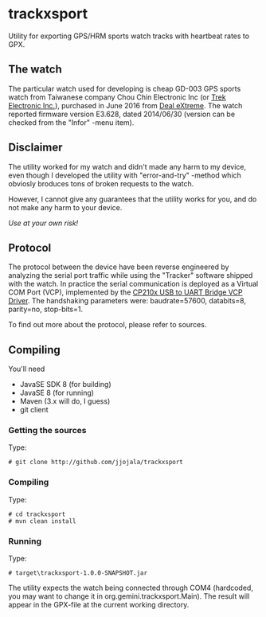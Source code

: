 # trackxsport
Utility for exporting GPS/HRM sports watch tracks with heartbeat rates to GPX.

## The watch

The particular watch used for developing is cheap GD-003 GPS sports watch
from Taiwanese company Chou Chin Electronic Inc (or
[Trek Electronic Inc.](http://www.treklimited.com/)), purchased in June
2016 from 
[Deal eXtreme](http://www.dx.com/p/gd-003-multi-function-outdoor-digital-sport-watch-w-pedometer-gps-compass-backlight-navy-354517#.V6rwr6Isw-o).
The watch reported firmware version E3.628, dated 2014/06/30
(version can be checked from the "Infor" -menu item).

## Disclaimer

The utility worked for my watch and didn't made any harm to my device,
even though I developed the utility with "error-and-try" -method which
obviosly broduces tons of broken requests to the watch.

However, I cannot give any guarantees that the utility works
for you, and do not make any harm to your device. 

*Use at your own risk!*


## Protocol

The protocol between the device have been reverse engineered by analyzing the serial port traffic while using
the "Tracker" software shipped with the watch. In practice the serial communication is deployed as a Virtual COM Port
(VCP), implemented by the
[CP210x USB to UART Bridge VCP Driver](https://www.silabs.com/products/mcu/Pages/USBtoUARTBridgeVCPDrivers.aspx).
The handshaking parameters were: baudrate=57600, databits=8, parity=no, stop-bits=1.

To find out more about the protocol, please refer to sources.

## Compiling

You'll need
* JavaSE SDK 8 (for building)
* JavaSE 8 (for running)
* Maven (3.x will do, I guess)
* git client

### Getting the sources

Type:
```
# git clone http://github.com/jjojala/trackxsport
```

### Compiling

Type:

```
# cd trackxsport
# mvn clean install
```

### Running

Type:
```
# target\trackxsport-1.0.0-SNAPSHOT.jar
```

The utility expects the watch being connected through COM4 (hardcoded,
you may want to change it in org.gemini.trackxsport.Main). The result will
appear in the GPX-file at the current working directory.


